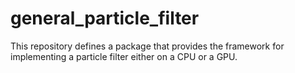 # general_particle_filter
This repository defines a package that provides the framework for implementing a particle filter either on a CPU or a GPU.
